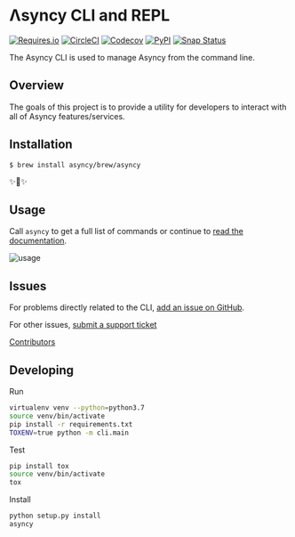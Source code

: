 # Λsyncy CLI and REPL

[![Requires.io](https://img.shields.io/requires/github/asyncy/cli.svg?style=flat-square)](https://requires.io/github/asyncy/cli/requirements/?branch=master)
[![CircleCI](https://img.shields.io/circleci/project/github/asyncy/cli.svg?style=flat-square)](https://circleci.com/gh/asyncy/cli)
[![Codecov](https://img.shields.io/codecov/c/github/asyncy/cli.svg?style=flat-square)](https://codecov.io/gh/asyncy/cli)
[![PyPI](https://img.shields.io/pypi/v/asyncy.svg?style=flat-square)](https://pypi.org/project/asyncy/)
[![Snap Status](https://build.snapcraft.io/badge/asyncy/snapcraft.svg)](https://build.snapcraft.io/user/asyncy/snapcraft)

The Asyncy CLI is used to manage Asyncy from the command line.

## Overview

The goals of this project is to provide a utility for developers to interact with all of Asyncy features/services.

## Installation

```shell
$ brew install asyncy/brew/asyncy
```

✨🍰✨

## Usage

Call `asyncy` to get a full list of commands or continue to [read the documentation](https://docs.asyncy.com/cli).

![usage](https://user-images.githubusercontent.com/2041757/42899845-8fe6a3a4-8ac7-11e8-8545-a22f99563368.png)

## Issues

For problems directly related to the CLI, [add an issue on GitHub](https://github.com/asyncy/cli/issues/new).

For other issues, [submit a support ticket](mailto:support@asyncy.com)

[Contributors](https://github.com/asyncy/cli/contributors)

## Developing

Run
```sh
virtualenv venv --python=python3.7
source venv/bin/activate
pip install -r requirements.txt
TOXENV=true python -m cli.main
```

Test
```sh
pip install tox
source venv/bin/activate
tox
```

Install
```sh
python setup.py install
asyncy
```
